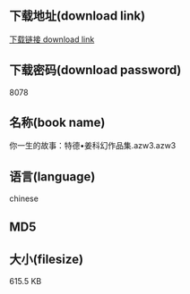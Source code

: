 ## 下载地址(download link)
[下载链接 download link](https://tutu365.netlify.app/?s=%E4%BD%A0%E4%B8%80%E7%94%9F%E7%9A%84%E6%95%85%E4%BA%8B%EF%BC%9A%E7%89%B9%E5%BE%B7%E2%80%A2%E5%A7%9C%E7%A7%91%E5%B9%BB%E4%BD%9C%E5%93%81%E9%9B%86.azw3)

## 下载密码(download password)
8078

## 名称(book name)
你一生的故事：特德•姜科幻作品集.azw3.azw3

## 语言(language)
chinese

## MD5


## 大小(filesize)
615.5 KB

